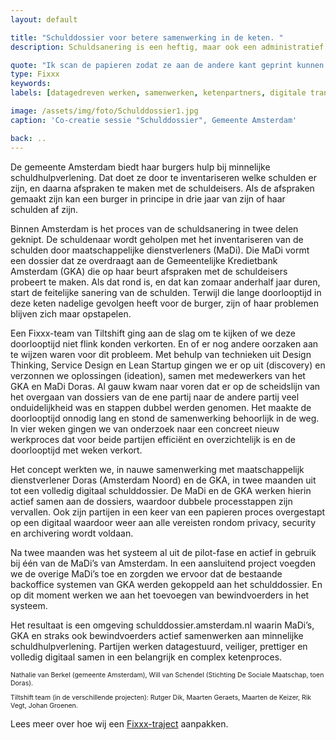 ```yaml
---
layout: default

title: "Schulddossier voor betere samenwerking in de keten. "
description: Schuldsanering is een heftig, maar ook een administratief veeleisend proces. En je bent zomaar een paar jaar bezig. Op aangeven van de ombudsman van de metropoolregio Amsterdam doken we in de problematiek, dat moet toch sneller kunnen. 

quote: "Ik scan de papieren zodat ze aan de andere kant geprint kunnen worden, dat moet toch anders kunnen?"
type: Fixxx
keywords:
labels: [datagedreven werken, samenwerken, ketenpartners, digitale transitie]

image: /assets/img/foto/Schulddossier1.jpg
caption: 'Co-creatie sessie "Schulddossier", Gemeente Amsterdam'

back: ..
---
```

De gemeente Amsterdam biedt haar burgers hulp bij minnelijke schuldhulpverlening. Dat doet ze door te inventariseren welke schulden er zijn, en daarna afspraken te maken met de schuldeisers. Als de afspraken gemaakt zijn kan een burger in principe in drie jaar van zijn of haar schulden af zijn. 

Binnen Amsterdam is het proces van de schuldsanering in twee delen geknipt. De schuldenaar wordt geholpen met het inventariseren van de schulden door maatschappelijke dienstverleners (MaDi). Die MaDi vormt een dossier dat ze overdraagt aan de Gemeentelijke Kredietbank Amsterdam (GKA) die op haar beurt afspraken met de schuldeisers probeert te maken. Als dat rond is, en dat kan zomaar anderhalf jaar duren, start de feitelijke sanering van de schulden. Terwijl die lange doorlooptijd in deze keten nadelige gevolgen heeft voor de burger, zijn of haar problemen blijven zich maar opstapelen.

Een Fixxx-team van Tiltshift ging aan de slag om te kijken of we deze doorlooptijd niet flink konden verkorten. En of er nog andere oorzaken aan te wijzen waren voor dit probleem. Met behulp van technieken uit Design Thinking, Service Design en Lean Startup gingen we er op uit (discovery) en verzonnen we oplossingen (ideation), samen met medewerkers van het GKA en MaDi Doras. Al gauw kwam naar voren dat er op de scheidslijn van het overgaan van dossiers van de ene partij  naar de andere partij veel onduidelijkheid was en stappen dubbel werden genomen. Het maakte de doorlooptijd onnodig lang en stond de samenwerking behoorlijk in de weg.  In vier weken gingen we van onderzoek naar een concreet nieuw werkproces dat voor beide partijen efficiënt en overzichtelijk is en de doorlooptijd met weken verkort. 

<div class="article-image" style="background-image: url(/assets/img/foto/Schulddossier2.jpg)">
    <div class="slope"></div>
    <div class="slope slope--flip"></div>
</div>

Het concept werkten we, in nauwe samenwerking met maatschappelijk dienstverlener Doras (Amsterdam Noord) en de GKA, in twee maanden uit tot een volledig digitaal schulddossier. De MaDi en de GKA werken hierin actief samen aan de dossiers, waardoor dubbele processtappen zijn vervallen. Ook zijn partijen in een keer van een papieren proces overgestapt op een digitaal waardoor weer aan alle vereisten rondom privacy, security en archivering wordt voldaan.

Na twee maanden was het systeem al uit de pilot-fase en actief in gebruik bij één van de MaDi’s van Amsterdam. In een aansluitend project voegden we de overige MaDi’s toe en zorgden we ervoor dat de bestaande backoffice systemen van GKA werden gekoppeld aan het schulddossier. En op dit moment werken we aan het toevoegen van bewindvoerders in het systeem. 

Het resultaat is een omgeving schulddossier.amsterdam.nl waarin MaDi’s, GKA en straks ook bewindvoerders actief samenwerken aan minnelijke schuldhulpverlening. Partijen werken datagestuurd, veiliger, prettiger en volledig digitaal samen in een belangrijk en complex ketenproces. 

<p style="font-size: 0.75em">
Nathalie van Berkel (gemeente Amsterdam), Will van Schendel (Stichting De Sociale Maatschap, toen Doras).
</p>
<p style="font-size: 0.75em">
Tiltshift team (in de verschillende projecten): Rutger Dik, Maarten Geraets, Maarten de Keizer, Rik Vegt, Johan Groenen.
</p>

Lees meer over hoe wij een [Fixxx-traject](/methodes/fixxx/) aanpakken.
